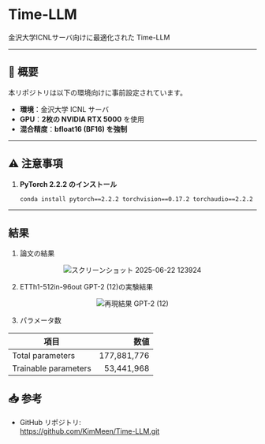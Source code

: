 # Time-LLM

金沢大学ICNLサーバ向けに最適化された Time-LLM

---

## 📝 概要

本リポジトリは以下の環境向けに事前設定されています。

- **環境**：金沢大学 ICNL サーバ  
- **GPU**：**2枚の NVIDIA RTX 5000** を使用  
- **混合精度**：**bfloat16 (BF16) を強制**

---

## ⚠️ 注意事項

1. **PyTorch 2.2.2 のインストール**  
   ```bash
   conda install pytorch==2.2.2 torchvision==0.17.2 torchaudio==2.2.2 pytorch-cuda=12.1 -c pytorch -c nvidia
   ```
---

## 結果

1. 論文の結果

<p align="center">
  <img src="https://github.com/user-attachments/assets/f09f9c38-e176-478a-858b-c7f0b28d3647" alt="スクリーンショット 2025-06-22 123924">
</p>

2. ETTh1-512in-96out GPT-2 (12)の実験結果

<p align="center">
  <img src="https://github.com/user-attachments/assets/d1aa62bf-ebde-4015-b397-9fa28d7cb789" alt="再現結果 GPT-2 (12)">
</p>

3. パラメータ数

| 項目                   | 数値           |
| ---------------------- | -------------: |
| Total parameters       | 177,881,776    |
| Trainable parameters   |  53,441,968    |




## 📥 参考

- GitHub リポジトリ:  
  https://github.com/KimMeen/Time-LLM.git

